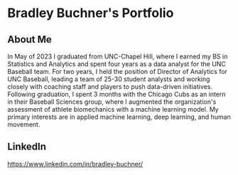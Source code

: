 # Bradley Buchner's Portfolio

## About Me
In May of 2023 I graduated from UNC-Chapel Hill, where I earned my BS in Statistics and Analytics and spent four years as a data analyst for the UNC Baseball team. For two years, I held the position of Director of Analytics for UNC Baseball, leading a team of 25-30 student analysts and working closely with coaching staff and players to push data-driven initiatives. Following graduation, I spent 3 months with the Chicago Cubs as an intern in their Baseball Sciences group, where I augmented the organization's assessment of athlete biomechanics with a machine learning model. My primary interests are in applied machine learning, deep learning, and human movement.

## LinkedIn
https://www.linkedin.com/in/bradley-buchner/
